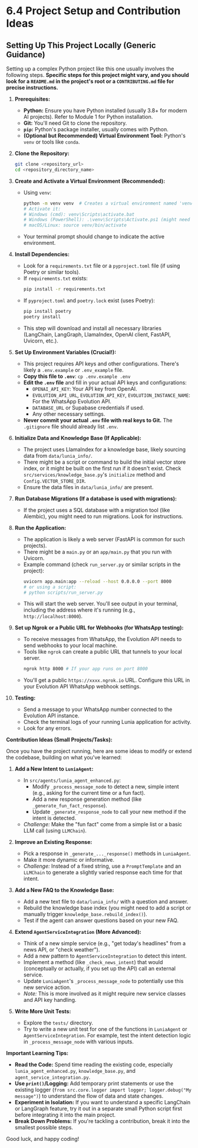 # 6.4 Project Setup and Contribution Ideas

## Setting Up This Project Locally (Generic Guidance)

Setting up a complex Python project like this one usually involves the following steps. **Specific steps for this project might vary, and you should look for a `README.md` in the project's root or a `CONTRIBUTING.md` file for precise instructions.**

1.  **Prerequisites:**
    *   **Python:** Ensure you have Python installed (usually 3.8+ for modern AI projects). Refer to Module 1 for Python installation.
    *   **Git:** You'll need Git to clone the repository.
    *   **`pip`:** Python's package installer, usually comes with Python.
    *   **(Optional but Recommended) Virtual Environment Tool:** Python's `venv` or tools like `conda`.

2.  **Clone the Repository:**
    ```bash
    git clone <repository_url>
    cd <repository_directory_name>
    ```

3.  **Create and Activate a Virtual Environment (Recommended):**
    *   Using `venv`:
        ```bash
        python -m venv venv  # Creates a virtual environment named 'venv'
        # Activate it:
        # Windows (cmd): venv\Scripts\activate.bat
        # Windows (PowerShell): .\venv\Scripts\Activate.ps1 (might need Set-ExecutionPolicy)
        # macOS/Linux: source venv/bin/activate
        ```
    *   Your terminal prompt should change to indicate the active environment.

4.  **Install Dependencies:**
    *   Look for a `requirements.txt` file or a `pyproject.toml` file (if using Poetry or similar tools).
    *   If `requirements.txt` exists:
        ```bash
        pip install -r requirements.txt
        ```
    *   If `pyproject.toml` and `poetry.lock` exist (uses Poetry):
        ```bash
        pip install poetry
        poetry install
        ```
    *   This step will download and install all necessary libraries (LangChain, LangGraph, LlamaIndex, OpenAI client, FastAPI, Uvicorn, etc.).

5.  **Set Up Environment Variables (Crucial!):**
    *   This project requires API keys and other configurations. There's likely a `.env.example` or `.env_example` file.
    *   **Copy this file to `.env`**: `cp .env.example .env`
    *   **Edit the `.env` file** and fill in your actual API keys and configurations:
        *   `OPENAI_API_KEY`: Your API key from OpenAI.
        *   `EVOLUTION_API_URL`, `EVOLUTION_API_KEY`, `EVOLUTION_INSTANCE_NAME`: For the WhatsApp Evolution API.
        *   `DATABASE_URL` or Supabase credentials if used.
        *   Any other necessary settings.
    *   **Never commit your actual `.env` file with real keys to Git.** The `.gitignore` file should already list `.env`.

6.  **Initialize Data and Knowledge Base (If Applicable):**
    *   The project uses LlamaIndex for a knowledge base, likely sourcing data from `data/lunia_info/`.
    *   There might be a script or command to build the initial vector store index, or it might be built on the first run if it doesn't exist. Check `src/services/knowledge_base.py`'s `initialize` method and `Config.VECTOR_STORE_DIR`.
    *   Ensure the data files in `data/lunia_info/` are present.

7.  **Run Database Migrations (If a database is used with migrations):**
    *   If the project uses a SQL database with a migration tool (like Alembic), you might need to run migrations. Look for instructions.

8.  **Run the Application:**
    *   The application is likely a web server (FastAPI is common for such projects).
    *   There might be a `main.py` or an `app/main.py` that you run with Uvicorn.
    *   Example command (check `run_server.py` or similar scripts in the project):
        ```bash
        uvicorn app.main:app --reload --host 0.0.0.0 --port 8000
        # or using a script:
        # python scripts/run_server.py
        ```
    *   This will start the web server. You'll see output in your terminal, including the address where it's running (e.g., `http://localhost:8000`).

9.  **Set up Ngrok or a Public URL for Webhooks (for WhatsApp testing):**
    *   To receive messages from WhatsApp, the Evolution API needs to send webhooks to your local machine.
    *   Tools like `ngrok` can create a public URL that tunnels to your local server.
        ```bash
        ngrok http 8000 # If your app runs on port 8000
        ```
    *   You'll get a public `https://xxxx.ngrok.io` URL. Configure this URL in your Evolution API WhatsApp webhook settings.

10. **Testing:**
    *   Send a message to your WhatsApp number connected to the Evolution API instance.
    *   Check the terminal logs of your running Lunia application for activity.
    *   Look for any errors.

**Contribution Ideas (Small Projects/Tasks):**

Once you have the project running, here are some ideas to modify or extend the codebase, building on what you've learned:

1.  **Add a New Intent to `LuniaAgent`:**
    *   In `src/agents/lunia_agent_enhanced.py`:
        *   Modify `_process_message_node` to detect a new, simple intent (e.g., asking for the current time or a fun fact).
        *   Add a new response generation method (like `_generate_fun_fact_response`).
        *   Update `_generate_response_node` to call your new method if the intent is detected.
    *   *Challenge:* Make the "fun fact" come from a simple list or a basic LLM call (using `LLMChain`).

2.  **Improve an Existing Response:**
    *   Pick a response in `_generate_..._response()` methods in `LuniaAgent`.
    *   Make it more dynamic or informative.
    *   *Challenge:* Instead of a fixed string, use a `PromptTemplate` and an `LLMChain` to generate a slightly varied response each time for that intent.

3.  **Add a New FAQ to the Knowledge Base:**
    *   Add a new text file to `data/lunia_info/` with a question and answer.
    *   Rebuild the knowledge base index (you might need to add a script or manually trigger `knowledge_base.rebuild_index()`).
    *   Test if the agent can answer questions based on your new FAQ.

4.  **Extend `AgentServiceIntegration` (More Advanced):**
    *   Think of a new simple service (e.g., "get today's headlines" from a news API, or "check weather").
    *   Add a new pattern to `AgentServiceIntegration` to detect this intent.
    *   Implement a method (like `_check_news_intent`) that would (conceptually or actually, if you set up the API) call an external service.
    *   Update `LuniaAgent`'s `_process_message_node` to potentially use this new service action.
    *   *Note:* This is more involved as it might require new service classes and API key handling.

5.  **Write More Unit Tests:**
    *   Explore the `tests/` directory.
    *   Try to write a new unit test for one of the functions in `LuniaAgent` or `AgentServiceIntegration`. For example, test the intent detection logic in `_process_message_node` with various inputs.

**Important Learning Tips:**

*   **Read the Code:** Spend time reading the existing code, especially `lunia_agent_enhanced.py`, `knowledge_base.py`, and `agent_service_integration.py`.
*   **Use `print()`/Logging:** Add temporary print statements or use the existing logger (`from src.core.logger import logger; logger.debug("My message")`) to understand the flow of data and state changes.
*   **Experiment in Isolation:** If you want to understand a specific LangChain or LangGraph feature, try it out in a separate small Python script first before integrating it into the main project.
*   **Break Down Problems:** If you're tackling a contribution, break it into the smallest possible steps.

Good luck, and happy coding!
